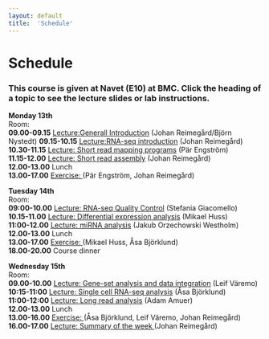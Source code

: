 ```yaml
---
layout: default
title:  'Schedule'
---
```


# Schedule

### This course is given at Navet (E10) at BMC. Click the heading of a topic to see the lecture slides or lab instructions.

**Monday 13th**  
Room:  
**09.00-09.15** [Lecture:Generall Introduction](slides/not_available_yet.pdf) (Johan Reimegård/Björn Nystedt)
**09.15-10.15** [Lecture:RNA-seq introduction](slides/not_available_yet.pdf) (Johan Reimegård)
**10.30-11.15** [Lecture: Short read mapping programs](slides/RNA-not_available_yet.pdf) (Pär Engström)  
**11.15-12.00** [Lecture: Short read assembly](slides/not_available_yet.pdf) (Johan Reimegård)  
**12.00-13.00** Lunch  
**13.00-17.00** [Exercise: ](../labs/index) (Pär Engström, Johan Reimegård)  
  

**Tuesday 14th**  
Room:  
**09:00-10.00** [Lecture: RNA-seq Quality Control](slides/not_available_yet.pdf) (Stefania Giacomello)  
**10.15-11.00** [Lecture: Differential expression analysis](slides/not_available_yet.pdf) (Mikael Huss)  
**11:00-12.00** [Lecture: miRNA analysis](slides/not_available_yet.pdf) (Jakub Orzechowski Westholm)  
**12.00-13.00** Lunch  
**13.00-17.00** [Exercise: ](../labs/index)(Mikael Huss, Åsa Björklund)  
**18.00-20.00** Course dinner

**Wednesday 15th**  
Room:  
**09.00-10.00** [Lecture: Gene-set analysis and data integration](slides/not_available_yet.pdf) (Leif Väremo)    
**10:15-11:00** [Lecture: Single cell RNA-seq analysis](slides/not_available_yet.pdf) (Åsa Björklund)  
**11:00-12:00** [Lecture: Long read analysis](slides/not_available_yet.pdf) (Adam Amuer)  
**12.00-13.00** Lunch  
**13.00-16.00** [Exercise: ](../labs/index) (Åsa Björklund, Leif Väremo, Johan Reimegård)  
**16.00-17.00** [Lecture: Summary of the week ](slides/Summary.pdf) (Johan Reimegård)  

 
